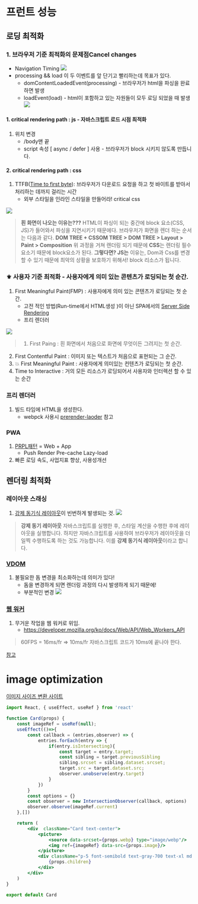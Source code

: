 # 프런트 성능
## 로딩 최적화
### 1. 브라우저 기준 최적화의 문제점Cancel changes
- Navigation Timing
![](https://images.velog.io/images/jgi0105/post/ef68ae7d-de7b-4c12-8438-4ad783cf74bd/image.png)
- processing && load 이 두 이벤트를 앞 단기고 빨리하는데 목표가 있다.
	- domContentLoadedEvent(processing) - 브라우저가 html을 파싱을 완료하면 발생
    - loadEvent(load) - html이 포함하고 있는 자원들이 모두 로딩 되었을 때 발생
![](https://images.velog.io/images/jgi0105/post/78652c7c-c5fb-45c3-a4f9-6e810407540b/image.png)

#### 1. critical rendering path : js - 자바스크립트 로드 시점 최적화
1. 위치 변경
	- /body맨 끝
    - script 속성 [ async / defer ] 사용 - 브라우저가 block 시키지 않도록 만듭니다.

#### 2. critical rendering path : css
1. TTFB([Time to first byte](https://en.wikipedia.org/wiki/Time_to_first_byte)): 브라우저가 다운로드 요청을 하고 첫 바이트를 받아서 처리하는 데까지 걸리는 시간
	- 외부 스타일을 인라인 스타일을 만들어라! critical css

![](https://images.velog.io/images/jgi0105/post/1e65d201-af88-4e26-80a8-f3e1232212f7/image.png)



> **흰 화면이 나오는 이유는???** 
HTML이 파싱이 되는 중간에 block 요소(CSS, JS)가 들어와서 파싱을 지연시키기 때문에다.
브라우저가 화면을 렌더 하는 순서는 다음과 같다.
**DOM TREE + CSSOM TREE > DOM TREE  > Layout > Paint > Composition**
위 과정을 거쳐 렌더링 되기 때문에 **CSS**는 렌더링 필수 요소기 때문에 block요소가 된다.
**그렇다면? JS는**
이유는, Dom과 Css를 변경할 수 있기 때문에 최악의 상황을 보호하기 위해서! block 리소스가 됩니다.


### ⚜️ 사용자 기준 최적화 - 사용자에게 의미 있는 콘텐츠가 로딩되는 첫 순간.
1. First Meaningful Paint(FMP) : 사용자에게 의미 있는 콘텐츠가 로딩되는 첫 순간.
	- 고전 적인 방법(Run-time에서 HTML생성 )이 아닌 SPA에서의 [Server Side Rendering](https://developers.google.com/web/updates/2019/02/rendering-on-the-web?hl=ko)
    - 프리 렌더러
    
![](https://images.velog.io/images/jgi0105/post/e7112dc5-4308-4859-aa87-be64af1ae0fa/image.png)
> 1. First Paing : 흰 화면에서 처음으로 화면에 무엇이든 그려지는 첫 순간.
2. First Contentful Paint : 이미지 또는 텍스트가 처음으로 표현되는 그 순간.
3. 💥 First Meaningful Paint : 사용자에게 의미있는 컨텐츠가 로딩되는 첫 순간.
4. Time to Interactive : 거의 모든 리소스가 로딩되어서 사용자와 인터렉션 할 수 있는 순간

### 프리 렌더러
1. 빌드 타임에 HTML을 생성한다.
	- webpck 사용시 [prerender-laoder](https://www.npmjs.com/package/prerender-loader) 참고

### PWA
1. [PRPL패턴](https://web.dev/apply-instant-loading-with-prpl/) = Web + App
	- Push Render Pre-cache Lazy-load
2. 빠른 로딩 속도, 사업지표 향상, 사용성개선

## 렌더링 최적화
### 레이아웃 스래싱
1. [강제 동기식 레이아웃](https://developers.google.com/web/tools/chrome-devtools/rendering-tools?hl=ko)이 빈번하게 발생되는 것.
![](https://images.velog.io/images/jgi0105/post/56e76c0a-73bc-4f1a-a0ef-a6c99388352e/image.png)

> **강제 동기 레이아웃**
자바스크립트를 실행한 후, 스타일 계산을 수행한 후에 레이아웃을 실행합니다. 하지만 자바스크립트를 사용하여 브라우저가 레이아웃을 더 일찍 수행하도록 하는 것도 가능합니다. 이를 **강제 동기식 레이아웃**이라고 합니다.

### [VDOM](https://medium.com/geekabyte/lets-better-know-the-famous-vdom-a21faf9e9157)
1. 불필요한 돔 변경을 최소화하는데 의미가 있다!
	- 돔을 변경하게 되면 렌더링 과정의 다시 발생하게 되기 때문에!
    - 부분적인 변경
![](https://images.velog.io/images/jgi0105/post/f432cbfb-127b-4133-b28c-81a8a8c269d7/image.png)
### [웹 워커](https://developer.mozilla.org/ko/docs/Web/API/Web_Workers_API)
1. 무거운 작업을 웹 워커로 위임.
	- https://developer.mozilla.org/ko/docs/Web/API/Web_Workers_API


> 60FPS = 16ms/fr => 10ms/fr
자바스크립트 코드가 10ms에 끝나야 한다.

[참고](https://www.youtube.com/watch?v=G1IWq2blu8c)


# image optimization
[이미지 사이즈 변환 사이트](https://squoosh.app/editor)
```jsx
import React, { useEffect, useRef } from 'react'

function Card(props) {
	const imageRef = useRef(null);
	useEffect(()=>{
		const callback = (entries,observer) => {
			entries.forEach(entry => {
				if(entry.isIntersecting){
					const target = entry.target;
					const sibling = target.previousSibling
					sibling.srcset = sibling.dataset.srcset;
					target.src = target.dataset.src;
					observer.unobserve(entry.target)
				}
			})
		}
		const options = {}
		const observer = new IntersectionObserver(callback, options)	
		observer.observe(imageRef.current)
	},[])

	return (
		<div  className="Card text-center">
			<picture>
				<source data-srcset={props.webp} type="image/webp"/>
				<img ref={imageRef} data-src={props.image}/>
			</picture>
			<div className="p-5 font-semibold text-gray-700 text-xl md:text-lg lg:text-xl keep-all">
				{props.children}
			</div>
		</div>
	)
}

export default Card

```
